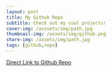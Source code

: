 ```yaml
---
layout: post
title: My Github Repo
subtitle: Check out my cool projects!
cover-img: /asssets/img/path.jpg
thumbnail-img: /assets/img/github.png
share-img: /assets/img/path.jpg
tags: [github,repo]
---
```


[Direct Link to Github Repo](https://github.com/patrickfenn)
